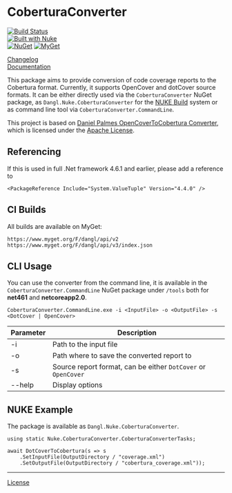 # CoberturaConverter

[![Build Status](https://jenkins.dangl.me/buildStatus/icon?job=CoberturaConverter.Tests)](https://jenkins.dangl.me/job/CoberturaConverter.Tests/)  
[![Built with Nuke](http://nuke.build/rounded)](https://www.nuke.build)  
[![NuGet](https://img.shields.io/nuget/v/CoberturaConverter.Core.svg)](https://www.nuget.org/packages/CoberturaConverter.Core)
[![MyGet](https://img.shields.io/myget/dangl/v/CoberturaConverter.Core.svg)](https://www.myget.org/feed/dangl/package/nuget/CoberturaConverter.Core)

[Changelog](./CHANGELOG.md)  
[Documentation](https://docs.dangl-it.com/Projects/CoberturaConverter)

This package aims to provide conversion of code coverage reports to the Cobertura format. Currently, it supports
OpenCover and dotCover source formats. It can be either directly used via the `CoberturaConverter` NuGet package,
as `Dangl.Nuke.CoberturaConverter` for the [NUKE Build](https://github.com/nuke-build/nuke) system or as command
line tool via `CoberturaConverter.CommandLine`.

This project is based on [Daniel Palmes OpenCoverToCobertura Converter](https://github.com/danielpalme/OpenCoverToCoberturaConverter),
which is licensed under the [Apache License](./src/CoberturaConverter.Core/OpenCoverToCoberturaConverterLicense.md).

## Referencing

If this is used in full .Net framework 4.6.1 and earlier, please add a reference to
    
    <PackageReference Include="System.ValueTuple" Version="4.4.0" />

## CI Builds

All builds are available on MyGet:

    https://www.myget.org/F/dangl/api/v2
    https://www.myget.org/F/dangl/api/v3/index.json

## CLI Usage

You can use the converter from the command line, it is available in the `CoberturaConverter.CommandLine`
NuGet package under `/tools` both for **net461** and **netcoreapp2.0**.

    CoberturaConverter.CommandLine.exe -i <InputFile> -o <OutputFile> -s <DotCover | OpenCover>

| Parameter | Description |
|-----------|-------------|
| -i        | Path to the input file |
| -o        | Path where to save the converted report to |
| -s        | Source report format, can be either `DotCover` or `OpenCover` |
| --help    | Display options |

## NUKE Example

The package is available as `Dangl.Nuke.CoberturaConverter`.

    using static Nuke.CoberturaConverter.CoberturaConverterTasks;

    await DotCoverToCobertura(s => s
        .SetInputFile(OutputDirectory / "coverage.xml")
        .SetOutputFile(OutputDirectory / "cobertura_coverage.xml"));

---
[License](./LICENSE.md)
